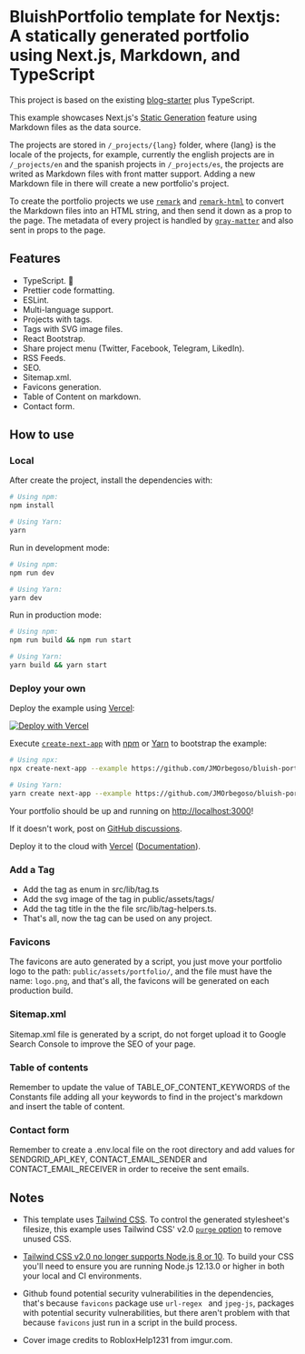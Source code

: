 # BluishPortfolio template for Nextjs: A statically generated portfolio using Next.js, Markdown, and TypeScript

This project is based on the existing [blog-starter](https://github.com/vercel/next.js/tree/canary/examples/blog-starter) plus TypeScript.

This example showcases Next.js's [Static Generation](https://nextjs.org/docs/basic-features/pages) feature using Markdown files as the data source.

The projects are stored in `/_projects/{lang}` folder, where {lang} is the locale of the projects, for example, currently the english projects are in `/_projects/en` and the spanish projects in `/_projects/es`, the projects are writed as Markdown files with front matter support. Adding a new Markdown file in there will create a new portfolio's project.

To create the portfolio projects we use [`remark`](https://github.com/remarkjs/remark) and [`remark-html`](https://github.com/remarkjs/remark-html) to convert the Markdown files into an HTML string, and then send it down as a prop to the page. The metadata of every project is handled by [`gray-matter`](https://github.com/jonschlinkert/gray-matter) and also sent in props to the page.

## Features

- TypeScript. 💙
- Prettier code formatting.
- ESLint.
- Multi-language support.
- Projects with tags.
- Tags with SVG image files.
- React Bootstrap.
- Share project menu (Twitter, Facebook, Telegram, LikedIn).
- RSS Feeds.
- SEO.
- Sitemap.xml.
- Favicons generation.
- Table of Content on markdown.
- Contact form.

## How to use

### Local

After create the project, install the dependencies with:

```bash
# Using npm:
npm install

# Using Yarn:
yarn
```

Run in development mode:

```bash
# Using npm:
npm run dev

# Using Yarn:
yarn dev
```

Run in production mode:

```bash
# Using npm:
npm run build && npm run start

# Using Yarn:
yarn build && yarn start
```

### Deploy your own

Deploy the example using [Vercel](https://vercel.com?utm_source=github&utm_medium=readme&utm_campaign=next-example):

[![Deploy with Vercel](https://vercel.com/button)](https://vercel.com/new/git/external?repository-url=https://github.com/JMOrbegoso/bluish-portfolio-template&project-name=bluish-portfolio-template&repository-name=bluish-portfolio-template)

Execute [`create-next-app`](https://vercel.com/new/git/external?repository-url=https://github.com/JMOrbegoso/bluish-portfolio-template) with [npm](https://docs.npmjs.com/cli/init) or [Yarn](https://yarnpkg.com/lang/en/docs/cli/create/) to bootstrap the example:

```bash
# Using npx:
npx create-next-app --example https://github.com/JMOrbegoso/bluish-portfolio-template bluish-portfolio

# Using Yarn:
yarn create next-app --example https://github.com/JMOrbegoso/bluish-portfolio-template bluish-portfolio
```

Your portfolio should be up and running on [http://localhost:3000](http://localhost:3000)!

If it doesn't work, post on [GitHub discussions](https://github.com/vercel/next.js/discussions).

Deploy it to the cloud with [Vercel](https://vercel.com/new?utm_source=github&utm_medium=readme&utm_campaign=next-example) ([Documentation](https://nextjs.org/docs/deployment)).

### Add a Tag

- Add the tag as enum in src/lib/tag.ts
- Add the svg image of the tag in public/assets/tags/
- Add the tag title in the the file src/lib/tag-helpers.ts.
- That's all, now the tag can be used on any project.

### Favicons

The favicons are auto generated by a script, you just move your portfolio logo to the path: `public/assets/portfolio/`, and the file must have the name: `logo.png`, and that's all, the favicons will be generated on each production build.

### Sitemap.xml

Sitemap.xml file is generated by a script, do not forget upload it to Google Search Console to improve the SEO of your page.

### Table of contents

Remember to update the value of TABLE_OF_CONTENT_KEYWORDS of the Constants file adding all your keywords to find in the project's markdown and insert the table of content.

### Contact form

Remember to create a .env.local file on the root directory and add values for SENDGRID_API_KEY, CONTACT_EMAIL_SENDER and CONTACT_EMAIL_RECEIVER in order to receive the sent emails.

## Notes

- This template uses [Tailwind CSS](https://tailwindcss.com). To control the generated stylesheet's filesize, this example uses Tailwind CSS' v2.0 [`purge` option](https://tailwindcss.com/docs/controlling-file-size/#removing-unused-css) to remove unused CSS.

- [Tailwind CSS v2.0 no longer supports Node.js 8 or 10](https://tailwindcss.com/docs/upgrading-to-v2#upgrade-to-node-js-12-13-or-higher). To build your CSS you'll need to ensure you are running Node.js 12.13.0 or higher in both your local and CI environments.

- Github found potential security vulnerabilities in the dependencies, that's because `favicons` package use `url-regex ` and `jpeg-js`, packages with potential security vulnerabilities, but there aren't problem with that because `favicons` just run in a script in the build process.

- Cover image credits to RobloxHelp1231 from imgur.com.
